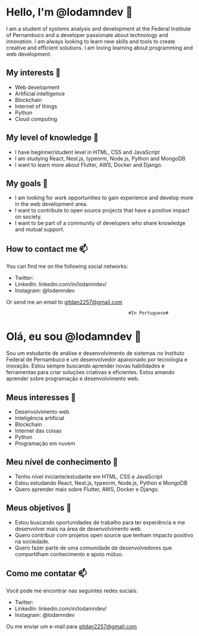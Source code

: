 
# Hello, I'm @lodamndev 👋

I am a student of systems analysis and development at the Federal Institute of Pernambuco and a developer passionate about technology and innovation.
I am always looking to learn new skills and tools to create creative and efficient solutions. 
I am loving learning about programming and web development.

## My interests 🌱

- Web development
- Artificial intelligence
- Blockchain
- Internet of things
- Python
- Cloud computing

## My level of knowledge 💞️

- I have beginner/student level in HTML, CSS and JavaScript
- I am studying React, Nest.js, typeorm, Node.js, Python and MongoDB
- I want to learn more about Flutter, AWS, Docker and Django.

## My goals 🚀

- I am looking for work opportunities to gain experience and develop more in the web development area.
- I want to contribute to open source projects that have a positive impact on society.
- I want to be part of a community of developers who share knowledge and mutual support.

## How to contact me 📫

You can find me on the following social networks:

- Twitter: 
- LinkedIn: linkedin.com/in/lodamndev/
- Instagram: @lodamndev

Or send me an email to gitdan2257@gmail.com

                                                  #In Portuguese#
# Olá, eu sou @lodamndev 👋

Sou um estudante de análise e desenvolvimento de sistemas no Instituto Federal de Pernambuco e um desenvolvedor apaixonado por tecnologia e inovação. Estou sempre buscando aprender novas habilidades e ferramentas para criar soluções criativas e eficientes. Estou amando aprender sobre programação e desenvolvimento web.

## Meus interesses 🌱

- Desenvolvimento web
- Inteligência artificial
- Blockchain
- Internet das coisas
- Python
- Programação em nuvem

## Meu nível de conhecimento 💞️

- Tenho nível iniciante/estudante em HTML, CSS e JavaScript
- Estou estudando React, Nest.js, typeorm, Node.js, Python e MongoDB
- Quero aprender mais sobre Flutter, AWS, Docker e Django.

## Meus objetivos 🚀

- Estou buscando oportunidades de trabalho para ter experiência e me desenvolver mais na área de desenvolvimento web.
- Quero contribuir com projetos open source que tenham impacto positivo na sociedade.
- Quero fazer parte de uma comunidade de desenvolvedores que compartilham conhecimento e apoio mútuo.

## Como me contatar 📫

Você pode me encontrar nas seguintes redes sociais:

- Twitter: 
- LinkedIn: linkedin.com/in/lodamndev/
- Instagram: @lodamndev

Ou me enviar um e-mail para gitdan2257@gmail.com


